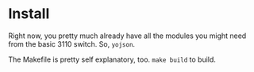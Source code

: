 # Install

Right now, you pretty much already have all the modules you might need from
the basic 3110 switch. So, `yojson`.

The Makefile is pretty self explanatory, too. `make build` to build.
